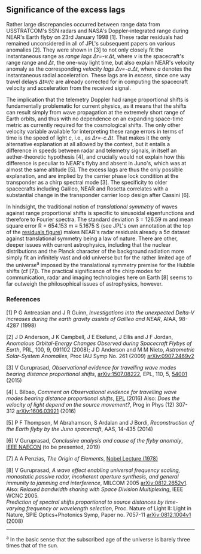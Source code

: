 ## Significance of the excess lags

Rather large discrepancies occurred between
	range data from USSTRATCOM's SSN radars
and
	NASA's Doppler-integrated range
during NEAR's Earth flyby on 23rd January 1998 
	[1].
These radar residuals had remained unconsidered
	in all of JPL's subsequent papers on
		various anomalies 
	[2].
They were shown in
	[3]
to not only closely fit
	the instantaneous range as _range lags_
		_&Delta;r=-v.&Delta;t_,
where
	_v_ is the spacecraft's range range
		and _&Delta;t_, the one-way light time,
but also explain
	NEAR's velocity anomaly
as the corresponding _velocity lags_
	_&Delta;v=-a.&Delta;t_,
where
	_a_ denotes the instantaneous radial acceleration.
These lags are in _excess_,
	since one way travel delays
		_&Delta;t&equiv;r/c_
	are already corrected for in computing
		the spacecraft velocity and acceleration
	from the received signal.


The implication that
	the telemetry Doppler had range proportional shifts
		is fundamentally problematic for current physics,
as it means that
	the shifts can result simply from wave propagation
		at the extremely short range of Earth orbits,
and thus with no dependence on
	an expanding space-time metric
		as currently required for
			the cosmological shifts. 
The only other velocity variable available
	for interpreting these range errors
		in terms of time
	is the speed of light _c_,
i.e.,
	as _&Delta;r=-c.&Delta;t_.
That makes it
	the only alternative explanation
		at all allowed by the context,
but it entails
	a difference in speeds between
		radar and telemetry signals,
	in itself
		an aether-theoretic hypothesis
	[4],
and crucially would not explain how
	this difference is peculiar to
		NEAR's flyby
	and absent in Juno's,
		which was at almost the same altitude
	[5].
The excess lags are thus
	the only possible explanation,
and are implied by
	the carrier phase lock condition at the transponder
		as a chirp spectral mode
	[3].
The specificity to older spacecrafts
	including Galileo, NEAR and Rosetta
correlates with
	a substantial change in
		the transponder carrier loop design
	after Cassini
	[6].


In hindsight,
the traditional notion of _translational symmetry_ of waves
	against range proportional shifts
is specific to
	sinusoidal eigenfunctions
		and therefore to Fourier spectra.
The standard deviation S = 126.59 m
	and mean square error R = 654.153 m
		&equiv; 5.1675 S
	(see JPL's own annotation at the top of
		the [residuals figure](ref/Antreasian/fig10_near_SSNrange.pdf))
makes NEAR's radar residuals already a 5&sigma; dataset
	against translational symmetry being
		a law of nature.
There are other, deeper issues with
	current astrophysics,
including that
	the nuclear distributions and
		the Planck character of the background radiation
	more simply fit
		an infinitely vast and old universe
but for the rather limited age of the universe<sup>a</sup>
	imposed by the translational symmetry premise
		for the Hubble shifts
	(cf [7]).
The practical significance of
	the chirp modes
for communication, radar and imaging technologies
	here on Earth
	[8]
seems to far outweigh
	the philosophical issues of astrophysics,
	however.


### References

[1] P G Antreasian and J R Guinn,
_Investigations into the unexpected Delta-V increases during the earth gravity assists of Galileo and NEAR_,
AIAA, 98-4287 (1998) 

[2] J D Anderson, J K Campbell, J E Ekelund, J Ellis and J F Jordan,
_Anomalous Orbital-Energy Changes Observed during Spacecraft Flybys of Earth_,
PRL, 100, 9, 091102 (2008);
J D Anderson and M M Nieto,
_Astrometric Solar-System Anomalies_,
Proc IAU Symp No. 261 (2009)
[arXiv:0907.2469v2](https://arXiv.org/abs/0907.2469)

[3] V Guruprasad,
_Observational evidence for travelling wave modes bearing distance proportional shifts_,
[arXiv:1507.08222](https://arXiv.org/abs/1507.08222),
EPL, 110, 5,
[54001](http://stacks.iop.org/0295-5075/110/i=5/a=54001)
(2015) 

[4] L Bilbao,
_Comment on Observational evidence for travelling wave modes bearing distance proportional shifts_,
[EPL](https://iopscience.iop.org/article/10.1209/0295-5075/115/54004) (2016)
Also: _Does the velocity of light depend on the source movement?_,
Prog in Phys (12) 307-312
[arXiv:1606.03921](https://arXiv.org/abs/1606.03921)
(2016)

[5]
P F Thompson, M Abrahamson, S Ardalan and J Bordi,
_Reconstruction of the Earth flyby by the Juno spacecraft_,
AAS, 14-435 (2014) 

[6] V Guruprasad,
_Conclusive analysis and cause of the flyby anomaly_,
[IEEE NAECON](https://attend.ieee.org/naecon-2019)
(to be presented, 2019) 

[7]
A A Penzias,
_The Origin of Elements_,
[Nobel Lecture (1978)](https://www.nobelprize.org/uploads/2018/06/penzias-lecture.pdf)

[8] V Guruprasad,
_A wave effect enabling universal frequency scaling,
monostatic passive radar,
incoherent aperture synthesis,
and
general immunity to jamming and interference_,
MILCOM 2005 [arXiv:0812.2652v1](https://arXiv.org/abs/0812.2652v1).
Also: _Relaxed bandwidth sharing with Space Division Multiplexing_,
IEEE WCNC 2005.  
_Prediction of spectral shifts proportional to source distances by time-varying frequency or wavelength selection_,
Proc. Nature of Light II: Light in Nature,
SPIE Optics+Photonics Symp,
Paper no. 7057-11 [arXiv:0812.1004v1](https://arXiv.org/abs/0812.1004v1) (2008)

---

<sup>a</sup>
In the basic sense that
	the subscribed age of the universe is barely three times
		that of the sun.

